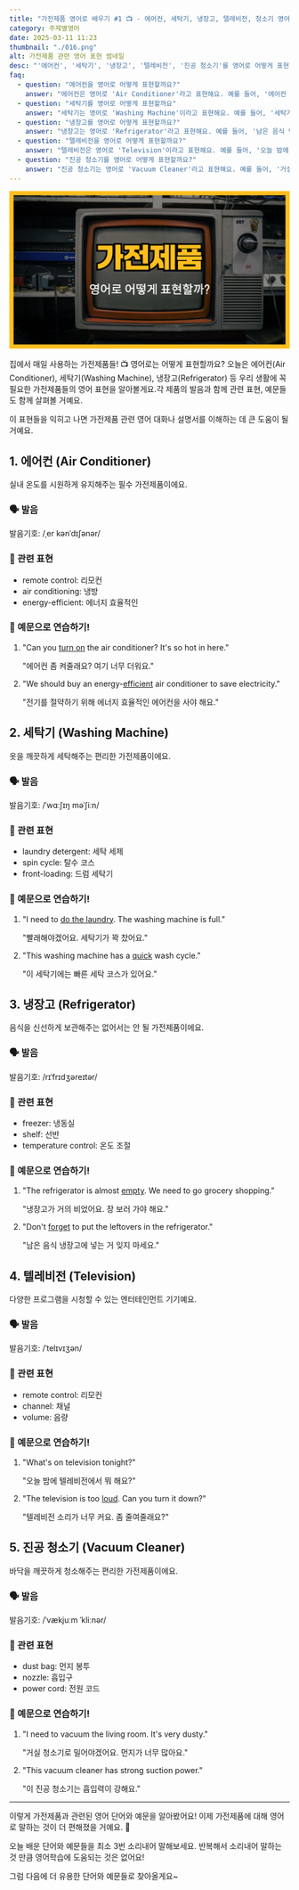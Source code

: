 ```yaml
---
title: "가전제품 영어로 배우기 #1 📺 - 에어컨, 세탁기, 냉장고, 텔레비전, 청소기 영어로"
category: 주제별영어
date: 2025-03-11 11:23
thumbnail: "./016.png"
alt: 가전제품 관련 영어 표현 썸네일
desc: "'에어컨', '세탁기', '냉장고', '텔레비전', '진공 청소기'를 영어로 어떻게 표현하면 좋을까요? '에어컨 켜는 법', '세탁기 돌리는 법', '냉장고 정리하는 법', 'TV보는 법', '청소기 돌리는 법' 등을 영어로 표현하는 법을 배워봅시다."
faq:
  - question: "에어컨을 영어로 어떻게 표현할까요?"
    answer: "에어컨은 영어로 'Air Conditioner'라고 표현해요. 예를 들어, '에어컨 좀 켜줄래요?'는 'Can you turn on the air conditioner?'라고 말할 수 있어요."
  - question: "세탁기를 영어로 어떻게 표현할까요"
    answer: "세탁기는 영어로 'Washing Machine'이라고 표현해요. 예를 들어, '세탁기가 꽉 찼어요.'는 'The washing machine is full.'라고 말할 수 있어요."
  - question: "냉장고를 영어로 어떻게 표현할까요?"
    answer: "냉장고는 영어로 'Refrigerator'라고 표현해요. 예를 들어, '남은 음식 냉장고에 넣는 거 잊지 마세요.'는 'Don't forget to put the leftovers in the refrigerator.'라고 말할 수 있어요."
  - question: "텔레비전을 영어로 어떻게 표현할까요?"
    answer: "텔레비전은 영어로 'Television'이라고 표현해요. 예를 들어, '오늘 밤에 텔레비전에서 뭐 해요?'는 'What's on television tonight?'라고 말할 수 있어요."
  - question: "진공 청소기를 영어로 어떻게 표현할까요?"
    answer: "진공 청소기는 영어로 'Vacuum Cleaner'라고 표현해요. 예를 들어, '거실 청소기로 밀어야겠어요.'는 'I need to vacuum the living room.'라고 말할 수 있어요."
---
```


![가전제품 관련 영어 표현 썸네일](./016.png)

집에서 매일 사용하는 가전제품들! 📺 영어로는 어떻게 표현할까요? 오늘은 에어컨(Air Conditioner), 세탁기(Washing Machine), 냉장고(Refrigerator) 등 우리 생활에 꼭 필요한 가전제품들의 영어 표현을 알아볼게요.각 제품의 발음과 함께 관련 표현, 예문들도 함께 살펴볼 거예요.

이 표현들을 익히고 나면 가전제품 관련 영어 대화나 설명서를 이해하는 데 큰 도움이 될 거예요.

## 1. 에어컨 (Air Conditioner)

실내 온도를 시원하게 유지해주는 필수 가전제품이에요.

### 🗣️ 발음

<span data-pronunciation="Air Conditioner">발음기호: /ˌer kənˈdɪʃənər/</span>

### 💭 관련 표현

- remote control: 리모컨
- air conditioning: 냉방
- energy-efficient: 에너지 효율적인

### 📝 예문으로 연습하기!

1. "Can you [turn on](/blog/in-english/310.turn-on/) the air conditioner? It's so hot in here."

   "에어컨 좀 켜줄래요? 여기 너무 더워요."

2. "We should buy an energy-[efficient](/blog/in-english/286.efficient/) air conditioner to save electricity."

   "전기를 절약하기 위해 에너지 효율적인 에어컨을 사야 해요."

## 2. 세탁기 (Washing Machine)

옷을 깨끗하게 세탁해주는 편리한 가전제품이에요.

### 🗣️ 발음

<span data-pronunciation="Washing Machine">발음기호: /ˈwɑːʃɪŋ məˈʃiːn/</span>

### 💭 관련 표현

- laundry detergent: 세탁 세제
- spin cycle: 탈수 코스
- front-loading: 드럼 세탁기

### 📝 예문으로 연습하기!

1. "I need to [do the laundry](/blog/in-english/162.do-the-laundry/). The washing machine is full."

   "빨래해야겠어요. 세탁기가 꽉 찼어요."

2. "This washing machine has a [quick](/blog/in-english/439.quick/) wash cycle."

   "이 세탁기에는 빠른 세탁 코스가 있어요."

## 3. 냉장고 (Refrigerator)

음식을 신선하게 보관해주는 없어서는 안 될 가전제품이에요.

### 🗣️ 발음

<span data-pronunciation="Refrigerator">발음기호: /rɪˈfrɪdʒəreɪtər/</span>

### 💭 관련 표현

- freezer: 냉동실
- shelf: 선반
- temperature control: 온도 조절

### 📝 예문으로 연습하기!

1. "The refrigerator is almost [empty](/blog/in-english/404.empty/). We need to go grocery shopping."

   "냉장고가 거의 비었어요. 장 보러 가야 해요."

2. "Don't [forget](/blog/in-english/023.forget/) to put the leftovers in the refrigerator."

   "남은 음식 냉장고에 넣는 거 잊지 마세요."

## 4. 텔레비전 (Television)

다양한 프로그램을 시청할 수 있는 엔터테인먼트 기기예요.

### 🗣️ 발음

<span data-pronunciation="Television">발음기호: /ˈtelɪvɪʒən/</span>

### 💭 관련 표현

- remote control: 리모컨
- channel: 채널
- volume: 음량

### 📝 예문으로 연습하기!

1. "What's on television tonight?"

   "오늘 밤에 텔레비전에서 뭐 해요?"

2. "The television is too [loud](/blog/in-english/311.loud/). Can you turn it down?"

   "텔레비전 소리가 너무 커요. 좀 줄여줄래요?"

## 5. 진공 청소기 (Vacuum Cleaner)

바닥을 깨끗하게 청소해주는 편리한 가전제품이에요.

### 🗣️ 발음

<span data-pronunciation="Vacuum Cleaner">발음기호: /ˈvækjuːm ˈkliːnər/</span>

### 💭 관련 표현

- dust bag: 먼지 봉투
- nozzle: 흡입구
- power cord: 전원 코드

### 📝 예문으로 연습하기!

1. "I need to vacuum the living room. It's very dusty."

   "거실 청소기로 밀어야겠어요. 먼지가 너무 많아요."

2. "This vacuum cleaner has strong suction power."

   "이 진공 청소기는 흡입력이 강해요."

---

이렇게 가전제품과 관련된 영어 단어와 예문을 알아봤어요! 이제 가전제품에 대해 영어로 말하는 것이 더 편해졌을 거예요. 🏡

오늘 배운 단어와 예문들을 최소 3번 소리내어 말해보세요. 반복해서 소리내어 말하는 것 만큼 영어학습에 도움되는 것은 없어요!

그럼 다음에 더 유용한 단어와 예문들로 찾아올게요~
